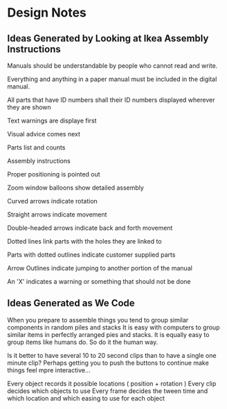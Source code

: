 Design Notes
===

## Ideas Generated by Looking at Ikea Assembly Instructions

Manuals should be understandable by people who cannot read and write.

Everything and anything in a paper manual must be included in the digital manual.

All parts that have ID numbers shall their ID numbers displayed wherever they are shown

Text warnings are displaye first

Visual advice comes next

Parts list and counts

Assembly instructions

Proper positioning is pointed out

Zoom window balloons show detailed assembly

Curved arrows indicate rotation

Straight arrows indicate movement

Double-headed arrows indicate back and forth movement

Dotted lines link parts with the holes they are linked to

Parts with dotted outlines indicate customer supplied parts

Arrow Outlines indicate jumping to another portion of the manual

An 'X' indicates a warning or something that should not be done 

## Ideas Generated as We Code

When you prepare to assemble things you tend to group similar components in random piles and stacks
It is easy with computers to group similar items in perfectly arranged pies and stacks.
It is equally easy to group items like humans do.
So do it the human way.

Is it better to have several 10 to 20 second clips than to have a single one minute clip?
Perhaps getting you to push the buttons to continue make things feel mpre interactive...

Every object records it possible locations ( position + rotation )
Every clip decides which objects to use
Every frame decides the tween time and which location and which easing to use for each object



